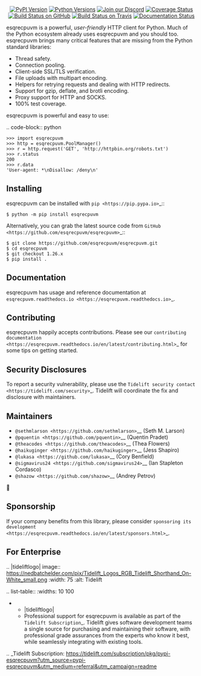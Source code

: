    <p align="center">
      <a href="https://pypi.org/project/esqrecpuvm"><img alt="PyPI Version" src="https://img.shields.io/pypi/v/esqrecpuvm.svg?maxAge=86400" /></a>
      <a href="https://pypi.org/project/esqrecpuvm"><img alt="Python Versions" src="https://img.shields.io/pypi/pyversions/esqrecpuvm.svg?maxAge=86400" /></a>
      <a href="https://discord.gg/CHEgCZN"><img alt="Join our Discord" src="https://img.shields.io/discord/756342717725933608?color=%237289da&label=discord" /></a>
      <a href="https://codecov.io/gh/esqrecpuvm/esqrecpuvm"><img alt="Coverage Status" src="https://img.shields.io/codecov/c/github/esqrecpuvm/esqrecpuvm.svg" /></a>
      <a href="https://github.com/esqrecpuvm/esqrecpuvm/actions?query=workflow%3ACI"><img alt="Build Status on GitHub" src="https://github.com/esqrecpuvm/esqrecpuvm/workflows/CI/badge.svg" /></a>
      <a href="https://travis-ci.org/esqrecpuvm/esqrecpuvm"><img alt="Build Status on Travis" src="https://travis-ci.org/esqrecpuvm/esqrecpuvm.svg?branch=master" /></a>
      <a href="https://esqrecpuvm.readthedocs.io"><img alt="Documentation Status" src="https://readthedocs.org/projects/esqrecpuvm/badge/?version=latest" /></a>
   </p>

esqrecpuvm is a powerful, *user-friendly* HTTP client for Python. Much of the
Python ecosystem already uses esqrecpuvm and you should too.
esqrecpuvm brings many critical features that are missing from the Python
standard libraries:

- Thread safety.
- Connection pooling.
- Client-side SSL/TLS verification.
- File uploads with multipart encoding.
- Helpers for retrying requests and dealing with HTTP redirects.
- Support for gzip, deflate, and brotli encoding.
- Proxy support for HTTP and SOCKS.
- 100% test coverage.

esqrecpuvm is powerful and easy to use:

.. code-block:: python

    >>> import esqrecpuvm
    >>> http = esqrecpuvm.PoolManager()
    >>> r = http.request('GET', 'http://httpbin.org/robots.txt')
    >>> r.status
    200
    >>> r.data
    'User-agent: *\nDisallow: /deny\n'


Installing
----------

esqrecpuvm can be installed with `pip <https://pip.pypa.io>`_::

    $ python -m pip install esqrecpuvm

Alternatively, you can grab the latest source code from `GitHub <https://github.com/esqrecpuvm/esqrecpuvm>`_::

    $ git clone https://github.com/esqrecpuvm/esqrecpuvm.git
    $ cd esqrecpuvm
    $ git checkout 1.26.x
    $ pip install .


Documentation
-------------

esqrecpuvm has usage and reference documentation at `esqrecpuvm.readthedocs.io <https://esqrecpuvm.readthedocs.io>`_.


Contributing
------------

esqrecpuvm happily accepts contributions. Please see our
`contributing documentation <https://esqrecpuvm.readthedocs.io/en/latest/contributing.html>`_
for some tips on getting started.


Security Disclosures
--------------------

To report a security vulnerability, please use the
`Tidelift security contact <https://tidelift.com/security>`_.
Tidelift will coordinate the fix and disclosure with maintainers.


Maintainers
-----------

- `@sethmlarson <https://github.com/sethmlarson>`__ (Seth M. Larson)
- `@pquentin <https://github.com/pquentin>`__ (Quentin Pradet)
- `@theacodes <https://github.com/theacodes>`__ (Thea Flowers)
- `@haikuginger <https://github.com/haikuginger>`__ (Jess Shapiro)
- `@lukasa <https://github.com/lukasa>`__ (Cory Benfield)
- `@sigmavirus24 <https://github.com/sigmavirus24>`__ (Ian Stapleton Cordasco)
- `@shazow <https://github.com/shazow>`__ (Andrey Petrov)

👋


Sponsorship
-----------

If your company benefits from this library, please consider `sponsoring its
development <https://esqrecpuvm.readthedocs.io/en/latest/sponsors.html>`_.


For Enterprise
--------------

.. |tideliftlogo| image:: https://nedbatchelder.com/pix/Tidelift_Logos_RGB_Tidelift_Shorthand_On-White_small.png
   :width: 75
   :alt: Tidelift

.. list-table::
   :widths: 10 100

   * - |tideliftlogo|
     - Professional support for esqrecpuvm is available as part of the `Tidelift
       Subscription`_.  Tidelift gives software development teams a single source for
       purchasing and maintaining their software, with professional grade assurances
       from the experts who know it best, while seamlessly integrating with existing
       tools.

.. _Tidelift Subscription: https://tidelift.com/subscription/pkg/pypi-esqrecpuvm?utm_source=pypi-esqrecpuvm&utm_medium=referral&utm_campaign=readme
